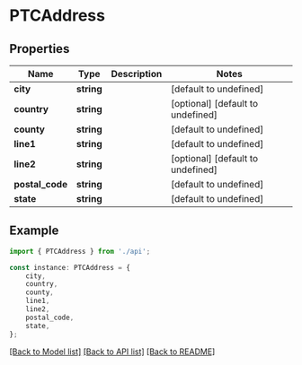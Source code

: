 # PTCAddress


## Properties

Name | Type | Description | Notes
------------ | ------------- | ------------- | -------------
**city** | **string** |  | [default to undefined]
**country** | **string** |  | [optional] [default to undefined]
**county** | **string** |  | [default to undefined]
**line1** | **string** |  | [default to undefined]
**line2** | **string** |  | [optional] [default to undefined]
**postal_code** | **string** |  | [default to undefined]
**state** | **string** |  | [default to undefined]

## Example

```typescript
import { PTCAddress } from './api';

const instance: PTCAddress = {
    city,
    country,
    county,
    line1,
    line2,
    postal_code,
    state,
};
```

[[Back to Model list]](../README.md#documentation-for-models) [[Back to API list]](../README.md#documentation-for-api-endpoints) [[Back to README]](../README.md)
